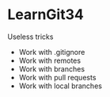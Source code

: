 # LearnGit34
Useless tricks
* Work with .gitignore
* Work with remotes
* Work with branches
* Work with pull requests
* Work with local branches
